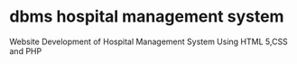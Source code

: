 # dbms hospital management system
Website Development of Hospital Management System Using HTML 5,CSS and PHP
